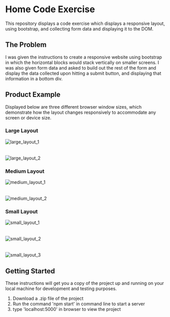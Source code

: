# Home Code Exercise

This repository displays a code exercise which displays a responsive layout, using bootstrap, and collecting form data and displaying it to the DOM.

## The Problem
I was given the instructions to create a responsive website using bootstrap in which the horizontal blocks would stack vertically on smaller screens. I was also given form data and asked to build out the rest of the form and display the data collected upon hitting a submit button, and displaying that information in a bottom div.

## Product Example

Displayed below are three different browser window sizes, which demonstrate how the layout changes responsively to accommodate any screen or device size.

### Large Layout

![large_layout_1](large_layout_1.png)
<br /> <br /> <br />
![large_layout_2](large_layout_2.png)

### Medium Layout

![medium_layout_1](medium_layout_1.png)
<br /> <br /> <br />
![medium_layout_2](medium_layout_2.png)

### Small Layout

![small_layout_1](small_layout_1.png)
<br /> <br /> <br />
![small_layout_2](small_layout_2.png)
<br /> <br /> <br />
![small_layout_3](small_layout_3.png)
 
## Getting Started 

These instructions will get you a copy of the project up and running on your local machine for development and testing purposes.
1. Download a .zip file of the project
2. Run the command 'npm start' in command line to start a server
3. type 'localhost:5000' in browser to view the project
